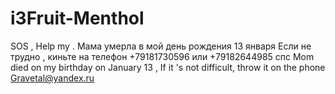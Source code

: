 # i3Fruit-Menthol
SOS , Help my .
Мама умерла в мой день рождения 13 января
Если не трудно , киньте на телефон +79181730596 или +79182644985 
спс
Mom died on my birthday on January 13 , If it 's not difficult, throw it on the phone 
Gravetal@yandex.ru
